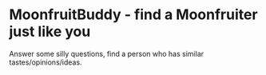 MoonfruitBuddy - find a Moonfruiter just like you
======

Answer some silly questions, find a person who has similar tastes/opinions/ideas.
